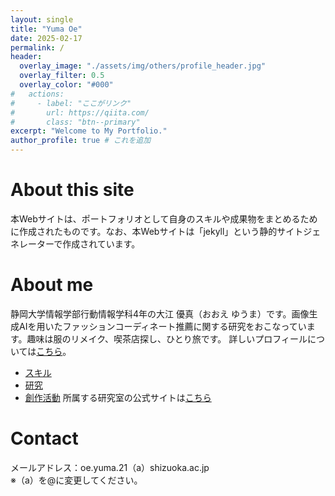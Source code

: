 ```yaml
---
layout: single
title: "Yuma Oe"
date: 2025-02-17
permalink: /
header:
  overlay_image: "./assets/img/others/profile_header.jpg"
  overlay_filter: 0.5
  overlay_color: "#000"
#   actions:
#     - label: "ここがリンク"
#       url: https://qiita.com/
#       class: "btn--primary"
excerpt: "Welcome to My Portfolio."
author_profile: true # これを追加
---
```


# About this site
本Webサイトは、ポートフォリオとして自身のスキルや成果物をまとめるために作成されたものです。なお、本Webサイトは「jekyll」という静的サイトジェネレーターで作成されています。

# About me
静岡大学情報学部行動情報学科4年の大江 優真（おおえ ゆうま）です。画像生成AIを用いたファッションコーディネート推薦に関する研究をおこなっています。趣味は服のリメイク、喫茶店探し、ひとり旅です。
詳しいプロフィールについては[こちら](/myself)。
- [スキル](/skills)
- [研究](/researches)
- [創作活動](/remakes)
所属する研究室の公式サイトは[こちら](https://shoji-lab.github.io/)

# Contact
メールアドレス：oe.yuma.21（a）shizuoka.ac.jp  
※（a）を@に変更してください。